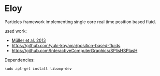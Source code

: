 # Eloy

Particles framework implementing single core real time position based fluid. 

used work:

- [Müller et al. 2013](https://mmacklin.com/pbf_sig_preprint.pdf)
- https://github.com/yuki-koyama/position-based-fluids
- https://github.com/InteractiveComputerGraphics/SPlisHSPlasH

Dependencies:
``` 
sudo apt-get install libomp-dev
``` 